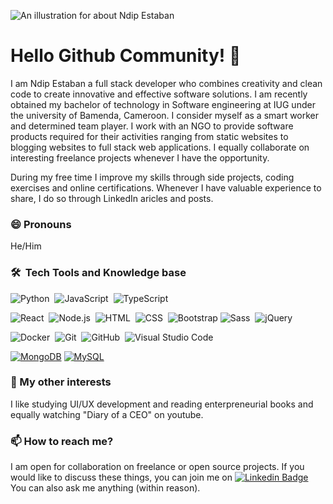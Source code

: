 ![An illustration for about Ndip Estaban](https://media.licdn.com/dms/image/v2/D4E16AQE8scN18R3uNQ/profile-displaybackgroundimage-shrink_350_1400/profile-displaybackgroundimage-shrink_350_1400/0/1722526558641?e=1730332800&v=beta&t=ywOjgm8tSVWr31xEZo2pfQQVpDcX2BlsnUveuEhSauQ)

# Hello Github Community! 👋

I am Ndip Estaban a full stack developer who combines creativity and clean code to create innovative and effective software solutions. I am recently obtained my bachelor of technology in Software engineering at IUG under the university of Bamenda, Cameroon. I consider myself as a smart worker and determined team player. I work with an NGO to provide software products required for their activities ranging from static websites to blogging websites to full stack web applications. I equally collaborate on interesting freelance projects whenever I have the opportunity.

During my free time I improve my skills through side projects, coding exercises and online certifications. Whenever I have valuable experience to share, I do so through LinkedIn aricles and posts.

### 😄 Pronouns
He/Him

### 🛠 &nbsp;Tech Tools and Knowledge base

![Python](https://img.shields.io/badge/-Python-333333?style=flat&logo=python)&nbsp;
![JavaScript](https://img.shields.io/badge/-JavaScript-333333?style=flat&logo=javascript)&nbsp;
![TypeScript](https://img.shields.io/badge/-TypeScript-000000?style=flat&logo=typescript&logoColor=007ACC)

![React](https://img.shields.io/badge/-React-333333?style=flat&logo=react)&nbsp;
![Node.js](https://img.shields.io/badge/-Node.js-333333?style=flat&logo=node.js)&nbsp;
![HTML](https://img.shields.io/badge/-HTML-333333?style=flat&logo=HTML5)&nbsp;
![CSS](https://img.shields.io/badge/-CSS-333333?style=flat&logo=CSS3&logoColor=1572B6)&nbsp;
![Bootstrap](https://img.shields.io/badge/-Bootstrap-333333?style=flat&logo=bootstrap&logoColor=563D7C)
![Sass](https://img.shields.io/badge/-Sass-%23CC6699?style=flat-square&logo=sass&logoColor=ffffff)&nbsp;
![jQuery](https://img.shields.io/badge/-jQuery-000000?style=flat&logo=jQuery&logoColor=0769AD)

![Docker](https://img.shields.io/badge/-Docker-black?style=flat-square&logo=docker)&nbsp;
![Git](https://img.shields.io/badge/-Git-333333?style=flat&logo=git)&nbsp;
![GitHub](https://img.shields.io/badge/-GitHub-333333?style=flat&logo=github)&nbsp;
![Visual Studio Code](https://img.shields.io/badge/-Visual%20Studio%20Code-333333?style=flat&logo=visual-studio-code&logoColor=007ACC)&nbsp;

[![MongoDB](https://img.shields.io/badge/-MongoDB-black?style=flat-square&logo=mongodb&link=https://github.com/LuizCarlosAbbott/)](https://github.com/LuizCarlosAbbott/)
[![MySQL](https://img.shields.io/badge/-MySQL-black?style=flat-square&logo=mysql&link=https://github.com/LuizCarlosAbbott/)](https://github.com/LuizCarlosAbbott/)

### 👯 My other interests
I like studying UI/UX development and reading enterpreneurial books and equally watching "Diary of a CEO" on youtube.

### 📫 How to reach me?
I am open for collaboration on freelance or open source projects. If you would like to discuss these things, you can join me on [![Linkedin Badge](https://img.shields.io/badge/-LinkedIn-blue?style=flat-square&logo=Linkedin&logoColor=white&link=https://www.linkedin.com/in/luiz-carlos-abbott-galvão-neto-21a93b148/)](https://www.linkedin.com/in/ndip-estaban/) You can also ask me anything (within reason).

